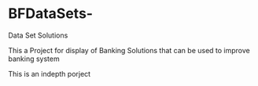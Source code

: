 # BFDataSets-
Data Set Solutions 

This a Project for display of Banking Solutions that can be used to improve banking system 

This is an indepth porject 
